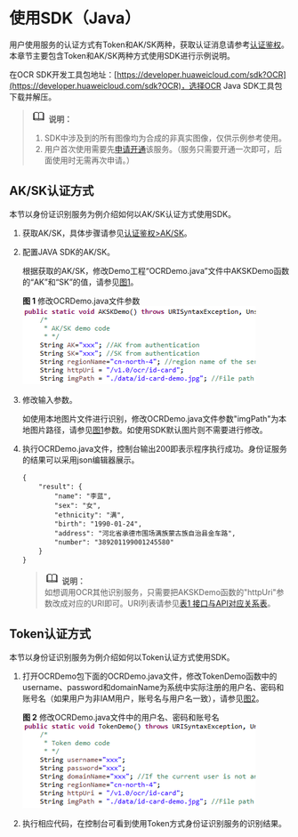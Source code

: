 # 使用SDK（Java）<a name="ocr_04_0007"></a>

用户使用服务的认证方式有Token和AK/SK两种，获取认证消息请参考[认证鉴权](https://support.huaweicloud.com/api-ocr/ocr_03_0005.html)。本章节主要包含Token和AK/SK两种方式使用SDK进行示例说明。

在OCR SDK开发工具包地址：[https://developer.huaweicloud.com/sdk?OCR](https://developer.huaweicloud.com/sdk?OCR)，选择OCR Java SDK工具包下载并解压。

>![](public_sys-resources/icon-note.gif) **说明：**   
>1. SDK中涉及到的所有图像均为合成的非真实图像，仅供示例参考使用。  
>2. 用户首次使用需要先[申请开通](https://console.huaweicloud.com/ocr/?region=cn-north-4&locale=zh-cn#/ocr/management/main)该服务。（服务只需要开通一次即可，后面使用时无需再次申请。）  

## AK/SK认证方式<a name="section12946831204312"></a>

本节以身份证识别服务为例介绍如何以AK/SK认证方式使用SDK。

1.  获取AK/SK，具体步骤请参见[认证鉴权\>AK/SK](https://support.huaweicloud.com/api-ocr/ocr_03_0005.html#section1)。
2.  配置JAVA SDK的AK/SK。

    根据获取的AK/SK，修改Demo工程“OCRDemo.java”文件中AKSKDemo函数的“AK”和“SK”的值，请参见[图1](#fig1050804516300)。

    **图 1**  修改OCRDemo.java文件参数<a name="fig1050804516300"></a>  
    ![](figures/修改OCRDemo-java文件参数.png "修改OCRDemo-java文件参数")

3.  修改输入参数。

    如使用本地图片文件进行识别，修改OCRDemo.java文件参数"imgPath"为本地图片路径，请参见[图1](#fig1050804516300)参数。如使用SDK默认图片则不需要进行修改。

4.  执行OCRDemo.java文件，控制台输出200即表示程序执行成功。身份证服务的结果可以采用json编辑器展示。

    ```
    {
        "result": {
            "name": "李蓝", 
            "sex": "女", 
            "ethnicity": "满", 
            "birth": "1990-01-24", 
            "address": "河北省承德市围场满族蒙古族自治县金车路", 
            "number": "389201199001245580"
        }
    }
    ```

    >![](public_sys-resources/icon-note.gif) **说明：**   
    >如想调用OCR其他识别服务，只需要把AKSKDemo函数的"httpUri"参数改成对应的URI即可。URI列表请参见[表1 接口与API对应关系表](文字识别SDK简介.md#table47650414583)。  


## Token认证方式<a name="section13503195884516"></a>

本节以身份证识别服务为例介绍如何以Token认证方式使用SDK。

1.  打开OCRDemo包下面的OCRDemo.java文件，修改TokenDemo函数中的username、password和domainName为系统中实际注册的用户名、密码和账号名（如果用户为非IAM用户，账号名与用户名一致），请参见[图2](#fig7108192719536)。

    **图 2**  修改OCRDemo.java文件中的用户名、密码和账号名<a name="fig7108192719536"></a>  
    ![](figures/修改OCRDemo-java文件中的用户名-密码和账号名.png "修改OCRDemo-java文件中的用户名-密码和账号名")

2.  执行相应代码，在控制台可看到使用Token方式身份证识别服务的识别结果。

